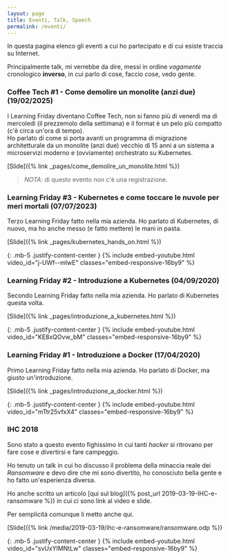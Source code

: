 ```yaml
---
layout: page
title: Eventi, Talk, Speech
permalink: /eventi/
---
```


In questa pagina elenco gli eventi a cui ho partecipato e di cui esiste traccia su Internet.

Principalmente talk, mi verrebbe da dire, messi in ordine *vagamente* cronologico **inverso**, in cui parlo di cose, faccio cose, vedo gente.

### Coffee Tech #1 - Come demolire un monolite (anzi due) (19/02/2025)

I Learning Friday diventano Coffee Tech, non si fanno più di venerdì ma di mercoledì (il prezzemolo della settimana) e il format è un pelo più compatto (c'è circa un'ora di tempo).  
Ho parlato di come si porta avanti un programma di migrazione architetturale da un monolite (anzi due) vecchio di 15 anni a un sistema a microservizi moderno e (ovviamente) orchestrato su Kubernetes.

[Slide]({% link _pages/come_demolire_un_monolite.html %})

> *NOTA*: di questo evento non c'è una registrazione.

### Learning Friday #3 - Kubernetes e come toccare le nuvole per meri mortali (07/07/2023)

Terzo Learning Friday fatto nella mia azienda. Ho parlato di Kubernetes, di nuovo, ma ho anche messo (e fatto mettere) le mani in pasta.

[Slide]({% link _pages/kubernetes_hands_on.html %})

{: .mb-5 .justify-content-center }
{% include embed-youtube.html video_id="j-UWf--mlwE" classes="embed-responsive-16by9" %}

### Learning Friday #2 - Introduzione a Kubernetes (04/09/2020)

Secondo Learning Friday fatto nella mia azienda. Ho parlato di Kubernetes questa volta.

[Slide]({% link _pages/introduzione_a_kubernetes.html %})

{: .mb-5 .justify-content-center }
{% include embed-youtube.html video_id="KE8xQOvw_bM" classes="embed-responsive-16by9" %}

### Learning Friday #1 - Introduzione a Docker (17/04/2020)

Primo Learning Friday fatto nella mia azienda. Ho parlato di Docker, ma giusto un'introduzione.

[Slide]({% link _pages/introduzione_a_docker.html %})

{: .mb-5 .justify-content-center }
{% include embed-youtube.html video_id="mTtr25vfxX4" classes="embed-responsive-16by9" %}

### IHC 2018

Sono stato a questo evento fighissimo in cui tanti *hacker* si ritrovano per fare cose e divertirsi e fare campeggio.

Ho tenuto un talk in cui ho discusso il problema della minaccia reale dei *Ransomware* e devo dire che mi sono divertito, ho conosciuto bella gente e ho fatto un'esperienza diversa.

Ho anche scritto un articolo [qui sul blog]({% post_url 2019-03-19-IHC-e-ransomware %}) in cui ci sono link al video e slide.

Per semplicità comunque li metto anche qui.

[Slide]({% link /media/2019-03-19/ihc-e-ransomware/ransomware.odp %})

{: .mb-5 .justify-content-center }
{% include embed-youtube.html video_id="svUxYlMNtLw" classes="embed-responsive-16by9" %}
